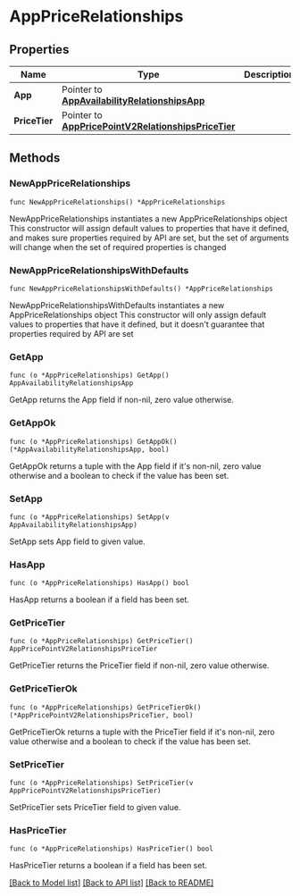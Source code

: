# AppPriceRelationships

## Properties

Name | Type | Description | Notes
------------ | ------------- | ------------- | -------------
**App** | Pointer to [**AppAvailabilityRelationshipsApp**](AppAvailabilityRelationshipsApp.md) |  | [optional] 
**PriceTier** | Pointer to [**AppPricePointV2RelationshipsPriceTier**](AppPricePointV2RelationshipsPriceTier.md) |  | [optional] 

## Methods

### NewAppPriceRelationships

`func NewAppPriceRelationships() *AppPriceRelationships`

NewAppPriceRelationships instantiates a new AppPriceRelationships object
This constructor will assign default values to properties that have it defined,
and makes sure properties required by API are set, but the set of arguments
will change when the set of required properties is changed

### NewAppPriceRelationshipsWithDefaults

`func NewAppPriceRelationshipsWithDefaults() *AppPriceRelationships`

NewAppPriceRelationshipsWithDefaults instantiates a new AppPriceRelationships object
This constructor will only assign default values to properties that have it defined,
but it doesn't guarantee that properties required by API are set

### GetApp

`func (o *AppPriceRelationships) GetApp() AppAvailabilityRelationshipsApp`

GetApp returns the App field if non-nil, zero value otherwise.

### GetAppOk

`func (o *AppPriceRelationships) GetAppOk() (*AppAvailabilityRelationshipsApp, bool)`

GetAppOk returns a tuple with the App field if it's non-nil, zero value otherwise
and a boolean to check if the value has been set.

### SetApp

`func (o *AppPriceRelationships) SetApp(v AppAvailabilityRelationshipsApp)`

SetApp sets App field to given value.

### HasApp

`func (o *AppPriceRelationships) HasApp() bool`

HasApp returns a boolean if a field has been set.

### GetPriceTier

`func (o *AppPriceRelationships) GetPriceTier() AppPricePointV2RelationshipsPriceTier`

GetPriceTier returns the PriceTier field if non-nil, zero value otherwise.

### GetPriceTierOk

`func (o *AppPriceRelationships) GetPriceTierOk() (*AppPricePointV2RelationshipsPriceTier, bool)`

GetPriceTierOk returns a tuple with the PriceTier field if it's non-nil, zero value otherwise
and a boolean to check if the value has been set.

### SetPriceTier

`func (o *AppPriceRelationships) SetPriceTier(v AppPricePointV2RelationshipsPriceTier)`

SetPriceTier sets PriceTier field to given value.

### HasPriceTier

`func (o *AppPriceRelationships) HasPriceTier() bool`

HasPriceTier returns a boolean if a field has been set.


[[Back to Model list]](../README.md#documentation-for-models) [[Back to API list]](../README.md#documentation-for-api-endpoints) [[Back to README]](../README.md)


